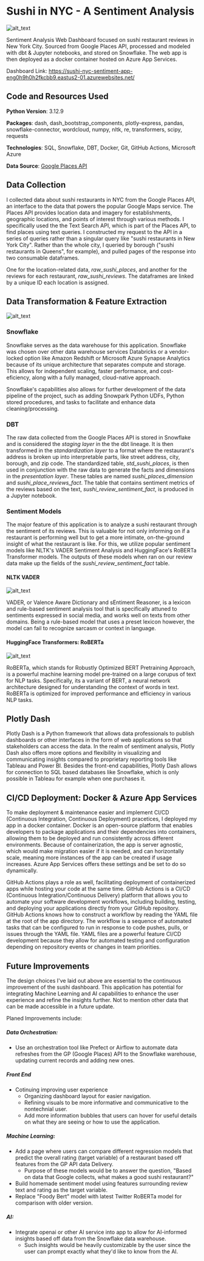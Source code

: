 # Sushi in NYC - A Sentiment Analysis

![alt_text](./readme_images/sushi_sentiment_pipeline.drawio.png "Project Pipeline")

Sentiment Analysis Web Dashboard focused on sushi restaurant reviews in New York City. Sourced from Google Places API, processed and modeled with dbt & Jupyter notebooks, and stored on Snowflake. The web app is then deployed as a docker container hosted on Azure App Services. 

Dashboard Link: https://sushi-nyc-sentiment-app-eng0h9h0h2fkcbb9.eastus2-01.azurewebsites.net/

## Code and Resources Used

**Python Version**: 3.12.9

**Packages**: dash, dash_bootstrap_components, plotly-express, pandas, snowflake-connector, wordcloud, numpy, nltk, re, transformers, scipy, requests

**Technologies**: SQL, Snowflake, DBT, Docker, Git, GitHub Actions, Microsoft Azure

**Data Source**: [Google Places API](https://developers.google.com/maps/documentation/places/web-service/text-search)

## Data Collection

I collected data about sushi restaurants in NYC from the Google Places API, an interface to the data that powers the popular Google Maps service. The Places API provides location data and imagery for establishments, geographic locations, and points of interest through various methods. I specifically used the the Text Search API, which is part of the Places API, to find places using text queries. I constructed my request to the API in a series of queries rather than a singular query like "sushi restaurants in New York City". Rather than the whole city, I queried by borough ("sushi restaurants in Queens", for example), and pulled pages of the response into two consumable dataframes. 

One for the location-related data, *raw_sushi_places*, and another for the reviews for each restaurant, *raw_sushi_reviews*. The dataframes are linked by a unique ID each location is assigned.

## Data Transformation & Feature Extraction

![alt_text](./readme_images/sushi_data_model.png "Project Data Model")

### Snowflake

Snowflake serves as the data warehouse for this application. Snowflake was chosen over other data warehouse services Databricks or a vendor-locked option like Amazon Redshift or Microsoft Azure Synapse Analytics because of its unique architecture that separates compute and storage. This allows for independent scaling, faster performance, and cost-eficiency, along with a fully managed, cloud-native approach.

Snowflake's capabilities also allows for further development of the data pipeline of the project, such as adding Snowpark Python UDFs, Python stored procedures, and tasks to facilitate and enhance data cleaning/processing.

### DBT

The raw data collected from the Google Places API is stored in Snowflake and is considered the *staging layer* in the the dbt lineage. It is then transformed in the *standardization layer* to a format where the restaurant's address is broken up into interpretable parts, like street address, city, borough, and zip code. The standardized table, *std_sushi_places*, is then used in conjunction with the raw data to generate the facts and dimensions in the *presentation layer*. These tables are named *sushi_places_dimension* and *sushi_place_reviews_fact*. The table that contains sentiment metrics of the reviews based on the text, *sushi_review_sentiment_fact*, is produced in a Jupyter notebook.

### Sentiment Models

The major feature of this application is to analyze a sushi restaurant through the sentiment of its reviews. This is valuable for not only informing on if a restaurant is performing well but to get a more intimate, on-the-ground insight of what the restaurant is like. For this, we utilize popular sentiment models like NLTK's VADER Sentiment Analysis and HuggingFace's RoBERTa Transformer models. The outputs of these models when ran on our review data make up the fields of the *sushi_review_sentiment_fact* table.

#### NLTK VADER

![alt_text](./readme_images/nltk_vader_review_sentiment_visualized.png "VADER review sentiment score visualized in 3D Scatter. Sourced from App")

VADER, or Valence Aware Dictionary and sEntiment Reasoner, is a lexicon and rule-based sentiment analysis tool that is specifically attuned to sentiments expressed in social media, and works well on texts from other domains. Being a rule-based model that uses a preset lexicon however, the model can fail to recognize sarcasm or context in language.

#### HuggingFace Transformers: RoBERTa

![alt_text](./readme_images/twitter_roberta_review_sentiment_visualized.png "Twitter-roBERTa review sentiment score visualized in 3D Scatter. Sourced from App")

RoBERTa, which stands for Robustly Optimized BERT Pretraining Approach, is a powerful machine learning model pre-trained on a large corupus of text for NLP tasks. Specifically, its a variant of BERT, a neural network architecture designed for understanding the context of words in text. RoBERTa is optimized for improved performance and efficiency in various NLP tasks.

## Plotly Dash

Plotly Dash is a Python framework that allows data professionals to publish dashboards or other interfaces in the form of web applications so that stakeholders can access the data. In the realm of sentiment analysis, Plotly Dash also offers more options and flexibility in visualizing and communicating insights compared to proprietary reporting tools like Tableau and Power BI. Besides the front-end capabilities, Plotly Dash allows for connection to SQL based databases like Snowflake, which is only possible in Tableau for example when one purchases it.

## CI/CD Deployment: Docker & Azure App Services

To make deployment & maintenance easier and implement CI/CD (Continuous Integration, Continuous Deployment) pracetices, I deployed my app in a docker container. Docker is an open-source platform that enables developers to package applications and their dependencies into containers, allowing them to be deployed and run consistently across different environments. Because of containerization, the app is server agnostic, which would make migration easier if it is needed, and can horizontally scale, meaning more instances of the app can be created if usage increases. Azure App Services offers these settings and be set to do so dynamically.

GitHub Actions plays a role as well, facilitating deployment of containerized apps while hosting your code at the same time. GitHub Actions is a CI/CD (Continuous Integration/Continuous Delivery) platform that allows you to automate your software development workflows, including building, testing, and deploying your applications directly from your GitHub repository. GitHub Actions knows how to construct a workflow by reading the YAML file at the root of the app directory. The workflow is a sequence of automated tasks that can be configured to run in response to code pushes, pulls, or issues through the YAML file. YAML files are a powerful feature CI/CD development because they allow for automated testing and configuration depending on repository events or changes in team priorities.

## Future Improvements

The design choices I've laid out above are essential to the continuous improvement of the sushi dashboard. This application has potential for integrating Machine Learning and AI capabilities to enhance the user experience and refine the insights further. Not to mention other data that can be made accessible in a future update.

Planed Improvements include:

##### Data Orchestration:
- Use an orchestration tool like Prefect or Airflow to automate data refreshes from the GP (Google Places) API to the Snowflake warehouse, updating current records and adding new ones.

##### Front End
- Cotinuing improving user experience
    - Organizing dashboard layout for easier navigation.
    - Refining visuals to be more informative and communicative to the nontechnial user.
    - Add more information bubbles that users can hover for useful details on what they are seeing or how to use the application.

##### Machine Learning:
- Add a page where users can compare different regression models that predict the overall rating (target variable) of a restaurant based off features from the GP API data Delivery.
    - Purpose of these models would be to answer the question, "Based on data that Google collects, what makes a good sushi restaurant?"
- Build homemade sentiment model using features surrounding review text and rating as the target variable.
- Replace "Foody Bert" model with latest Twitter RoBERTa model for comparison with older version.

##### AI:
- Integrate openai or other AI service into app to allow for AI-informed insights based off data from the Snowflake data warehouse.
    - Such insights would be heavily customizable by the user since the user can prompt exactly what they'd like to know from the AI.

